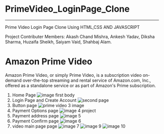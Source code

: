   # PrimeVideo_LoginPage_Clone
_______________________________________________________________ 
Prime Video Login Page Clone Using HTML,CSS AND JAVASCRIPT

Project Contributer Members:
Akash Chand Mishra,
Ankesh Yadav,
Diksha Sharma,
Huzaifa Sheikh,
Saiyam Vaid,
Shahbaj Alam.


# Amazon Prime Video
Amazon Prime Video, or simply Prime Video, is a subscription video on-demand over-the-top streaming and rental service of Amazon.com, 
Inc., offered as a standalone service or as part of Amazon's Prime subscription.

1. Home Page
 ![image first body](https://user-images.githubusercontent.com/92791586/155685336-8ca2ad1b-39b2-40d4-8824-f2e4b81f5a95.PNG)
2. Login Page and Create Account
 ![second page](https://user-images.githubusercontent.com/92791586/155686957-5ddc9f0f-38c4-4029-8760-d4e3dc73f8ca.PNG)
3. Button page
 ![prime video 3 image](https://user-images.githubusercontent.com/92791586/155691979-279be61e-0c0c-4f5c-b16a-5b2ac1b1ac12.PNG)
4. Payment Options page
 ![image 4 project](https://user-images.githubusercontent.com/92791586/155704069-c43846df-839c-404e-a704-a9ed202835d5.PNG)
5. Payment address page
 ![image 5](https://user-images.githubusercontent.com/92791586/155704820-b20cce4e-81b9-428c-8938-5684198359dc.PNG)
6. Payment Confirm page
 ![image 6](https://user-images.githubusercontent.com/92791586/155705568-dd20fd3e-6cfd-496b-850c-744f0df4c7fa.PNG)
7. video main page page
![image 7](https://user-images.githubusercontent.com/92791586/155747005-500c4cd9-c175-40de-9f26-b9e610628daf.PNG)
![image 9](https://user-images.githubusercontent.com/92791586/155752252-c9bfd295-163e-4364-aec7-ee5305813591.PNG)
![image 10](https://user-images.githubusercontent.com/92791586/155752379-50bb5cb6-23d9-44a9-83d4-d11aef8b0e43.PNG)




